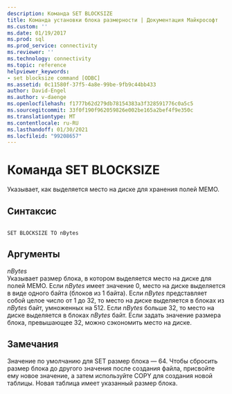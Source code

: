 ```yaml
---
description: Команда SET BLOCKSIZE
title: Команда установки блока размерности | Документация Майкрософт
ms.custom: ''
ms.date: 01/19/2017
ms.prod: sql
ms.prod_service: connectivity
ms.reviewer: ''
ms.technology: connectivity
ms.topic: reference
helpviewer_keywords:
- set blocksize command [ODBC]
ms.assetid: 0c11580f-37f5-4a8e-99be-9fb9c44bb433
author: David-Engel
ms.author: v-daenge
ms.openlocfilehash: f1777b62d279db78154383a3f328591776c0a5c5
ms.sourcegitcommit: 33f0f190f962059826e002be165a2bef4f9e350c
ms.translationtype: MT
ms.contentlocale: ru-RU
ms.lasthandoff: 01/30/2021
ms.locfileid: "99208657"
---
```

# <a name="set-blocksize-command"></a>Команда SET BLOCKSIZE
Указывает, как выделяется место на диске для хранения полей MEMO.  
  
## <a name="syntax"></a>Синтаксис  
  
```  
  
SET BLOCKSIZE TO nBytes  
```  
  
## <a name="arguments"></a>Аргументы  
 *nBytes*  
 Указывает размер блока, в котором выделяется место на диске для полей MEMO. Если *nBytes* имеет значение 0, место на диске выделяется в виде одного байта (блоков из 1 байта). Если *nBytes* представляет собой целое число от 1 до 32, то место на диске выделяется в блоках из *nBytes* байт, умноженных на 512. Если *nBytes* больше 32, то место на диске выделяется в блоках *nBytes* байт. Если задать значение размера блока, превышающее 32, можно сэкономить место на диске.  
  
## <a name="remarks"></a>Замечания  
 Значение по умолчанию для SET размер блока — 64. Чтобы сбросить размер блока до другого значения после создания файла, присвойте ему новое значение, а затем используйте COPY для создания новой таблицы. Новая таблица имеет указанный размер блока.
